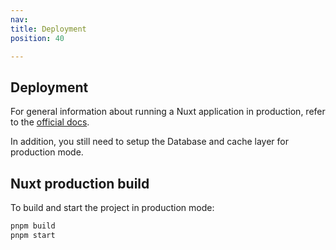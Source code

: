 ```yaml
---
nav:
title: Deployment
position: 40

---
```


## Deployment

For general information about running a Nuxt application in production, refer to the [official docs](https://nuxt.com/docs/getting-started/deployment).

In addition, you still need to setup the Database and cache layer for production mode.

## Nuxt production build

To build and start the project in production mode:

```bash
pnpm build
pnpm start
```
